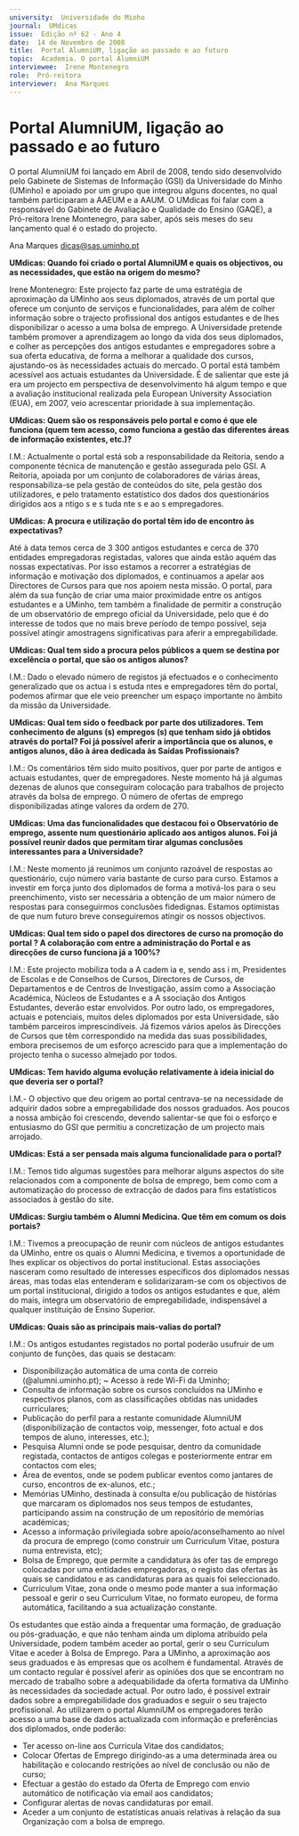 ```yaml
---
university:  Universidade do Minho
journal:  UMdicas
issue:  Edição nº 62 - Ano 4
date:  14 de Novembro de 2008
title:  Portal AlumniUM, ligação ao passado e ao futuro
topic:  Academia. O portal AlumniUM
interviewee:  Irene Montenegro
role:  Pró-reitora
interviewer:  Ana Marques
--- 
```


# Portal AlumniUM, ligação ao passado e ao futuro 

O portal AlumniUM foi lançado em Abril de 2008, tendo sido desenvolvido pelo Gabinete de Sistemas de Informação (GSI) da Universidade do Minho (UMinho) e apoiado por um grupo que integrou alguns docentes, no qual também participaram a AAEUM e a AAUM.
O UMdicas foi falar com a responsável do Gabinete de Avaliação e Qualidade do Ensino (GAQE), a Pró-reitora Irene Montenegro, para saber, após seis meses do seu lançamento qual é o estado do projecto.
 
Ana Marques dicas@sas.uminho.pt 


**UMdicas: Quando foi criado o portal AlumniUM e quais os objectivos, ou as necessidades, que estão na origem do mesmo?**

Irene Montenegro: Este projecto faz parte de uma estratégia de aproximação da UMinho aos seus diplomados, através de um portal que oferece um conjunto de serviços e funcionalidades, para além de colher informação sobre o trajecto profissional dos antigos estudantes e de lhes disponibilizar o acesso a uma bolsa de emprego.
A Universidade pretende também promover a aprendizagem ao longo da vida dos seus diplomados, e colher as percepções dos antigos estudantes e empregadores sobre a sua oferta educativa, de forma a melhorar a qualidade dos cursos, ajustando-os às necessidades actuais do mercado.
O portal está também acessível aos actuais estudantes da Universidade.
É de salientar que este já era um projecto em perspectiva de desenvolvimento há algum tempo e que a avaliação institucional realizada pela European University Association (EUA), em 2007, veio acrescentar prioridade à sua implementação.
 

**UMdicas: Quem são os responsáveis pelo portal e como é que ele funciona (quem tem acesso, como funciona a gestão das diferentes áreas de informação existentes, etc.)?**

I.M.: Actualmente o portal está sob a responsabilidade da Reitoria, sendo a componente técnica de manutenção e gestão assegurada pelo GSI.
A Reitoria, apoiada por um conjunto de colaboradores de várias áreas, responsabiliza-se pela gestão de conteúdos do site, pela gestão dos utilizadores, e pelo tratamento estatístico dos dados dos questionários dirigidos aos a ntigo s e s tuda nte s e ao s empregadores.
 

**UMdicas: A procura e utilização do portal têm ido de encontro às expectativas?**

Até à data temos cerca de 3 300 antigos estudantes e cerca de 370 entidades empregadoras registadas, valores que ainda estão aquém das nossas expectativas.
Por isso estamos a recorrer a estratégias de informação e motivação dos diplomados, e continuamos a apelar aos Directores de Cursos para que nos apoiem nesta missão.
O portal, para além da sua função de criar uma maior proximidade entre os antigos estudantes e a UMinho, tem também a finalidade de permitir a construção de um observatório de emprego oficial da Universidade, pelo que é do interesse de todos que no mais breve período de tempo possível, seja possível atingir amostragens significativas para aferir a empregabilidade.
 

**UMdicas: Qual tem sido a procura pelos públicos a quem se destina por excelência o portal, que são os antigos alunos?**

I.M.: Dado o elevado número de registos já efectuados e o conhecimento generalizado que os actua i s estuda ntes e empregadores têm do portal, podemos afirmar que ele veio preencher um espaço importante no âmbito da missão da Universidade.
 

**UMdicas: Qual tem sido o feedback por parte dos utilizadores. Tem conhecimento de alguns (s) empregos (s) que tenham sido já obtidos através do portal? Foi já possível aferir a importância que os alunos, e antigos alunos, dão à área dedicada às Saídas Profissionais?**

I.M.: Os comentários têm sido muito positivos, quer por parte de antigos e actuais estudantes, quer de empregadores.
Neste momento há já algumas dezenas de alunos que conseguiram colocação para trabalhos de projecto através da bolsa de emprego. O número de ofertas de emprego disponibilizadas atinge valores da ordem de 270.
 

**UMdicas: Uma das funcionalidades que destacou foi o Observatório de emprego, assente num questionário aplicado aos antigos alunos. Foi já possível reunir dados que permitam tirar algumas conclusões interessantes para a Universidade?**

I.M.: Neste momento já reunimos um conjunto razoável de respostas ao questionário, cujo número varia bastante de curso para curso.
Estamos a investir em força junto dos diplomados de forma a motivá-los para o seu preenchimento, visto ser necessária a obtenção de um maior número de respostas para conseguirmos conclusões fidedignas.
Estamos optimistas de que num futuro breve conseguiremos atingir os nossos objectivos.
 

**UMdicas: Qual tem sido o papel dos directores de curso na promoção do portal ? A colaboração com entre a administração do Portal e as direcções de curso funciona já a 100%?**

I.M.: Este projecto mobiliza toda a A cadem ia e, sendo ass i m, Presidentes de Escolas e de Conselhos de Cursos, Directores de Cursos, de Departamentos e de Centros de Investigação, assim como a Associação Académica, Núcleos de Estudantes e a A ssociação dos Antigos Estudantes, deverão estar envolvidos.
Por outro lado, os empregadores, actuais e potenciais, muitos deles diplomados por esta Universidade, são também parceiros imprescindíveis.
Já fizemos vários apelos às Direcções de Cursos que têm correspondido na medida das suas possibilidades, embora precisemos de um esforço acrescido para que a implementação do projecto tenha o sucesso almejado por todos.
 

**UMdicas: Tem havido alguma evolução relativamente à ideia inicial do que deveria ser o portal?**

I.M.- O objectivo que deu origem ao portal centrava-se na necessidade de adquirir dados sobre a empregabilidade dos nossos graduados.
Aos poucos a nossa ambição foi crescendo, devendo salientar-se que foi o esforço e entusiasmo do GSI que permitiu a concretização de um projecto mais arrojado.
 

**UMdicas: Está a ser pensada mais alguma funcionalidade para o portal?**

I.M.: Temos tido algumas sugestões para melhorar alguns aspectos do site relacionados com a componente de bolsa de emprego, bem como com a automatização do processo de extracção de dados para fins estatísticos associados à gestão do site.
 

**UMdicas: Surgiu também o Alumni Medicina. Que têm em comum os dois portais?**

I.M.: Tivemos a preocupação de reunir com núcleos de antigos estudantes da UMinho, entre os quais o Alumni Medicina, e tivemos a oportunidade de lhes explicar os objectivos do portal institucional.
Estas associações nasceram como resultado de interesses específicos dos diplomados nessas áreas, mas todas elas entenderam e solidarizaram-se com os objectivos de um portal institucional, dirigido a todos os antigos estudantes e que, além do mais, integra um observatório de empregabilidade, indispensável a qualquer instituição de Ensino Superior.
 

**UMdicas: Quais são as principais mais-valias do portal?**

I.M.: Os antigos estudantes registados no portal poderão usufruir de um conjunto de funções, das quais se destacam:
* Disponibilização automática de uma conta de correio (@alumni.uminho.pt); ~ Acesso à rede Wi-Fi da Uminho; 
* Consulta de informação sobre os cursos concluídos na UMinho e respectivos planos, com as classificações obtidas nas unidades curriculares;
* Publicação do perfil para a restante comunidade AlumniUM (disponibilização de contactos voip, messenger, foto actual e dos tempos de aluno, interesses, etc.); 
* Pesquisa Alumni onde se pode pesquisar, dentro da comunidade registada, contactos de antigos colegas e posteriormente entrar em contactos com eles; 
* Área de eventos, onde se podem publicar eventos como jantares de curso, encontros de ex-alunos, etc.; 
* Memórias UMinho, destinada à consulta e/ou publicação de histórias que marcaram os diplomados nos seus tempos de estudantes, participando assim na construção de um repositório de memórias académicas; 
* Acesso a informação privilegiada sobre apoio/aconselhamento ao nível da procura de emprego (como construir um Curriculum Vitae, postura numa entrevista, etc); 
* Bolsa de Emprego, que permite a candidatura às ofer tas de emprego colocadas por uma entidades empregadoras, o registo das ofertas às quais se candidatou e as candidaturas para as quais foi seleccionado.
* Curriculum Vitae, zona onde o mesmo pode manter a sua informação pessoal e gerir o seu Curriculum Vitae, no formato europeu, de forma automática, facilitando a sua actualização constante.

Os estudantes que estão ainda a frequentar uma formação, de graduação ou pós-graduação, e que não tenham ainda um diploma atribuído pela Universidade, podem também aceder ao portal, gerir o seu Curriculum Vitae e aceder à Bolsa de Emprego.
Para a UMinho, a aproximação aos seus graduados e às empresas que os acolhem é fundamental.
Através de um contacto regular é possível aferir as opiniões dos que se encontram no mercado de trabalho sobre a adequabilidade da oferta formativa da UMinho às necessidades da sociedade actual.
Por outro lado, é possível extrair dados sobre a empregabilidade dos graduados e seguir o seu trajecto profissional.
Ao utilizarem o portal AlumniUM os empregadores terão acesso a uma base de dados actualizada com informação e preferências dos diplomados, onde poderão: 
* Ter acesso on-line aos Curricula Vitae dos candidatos; 
* Colocar Ofertas de Emprego dirigindo-as a uma determinada área ou habilitação e colocando restrições ao nível de conclusão ou não de curso; 
* Efectuar a gestão do estado da Oferta de Emprego com envio automático de notificação via email aos candidatos; 
* Configurar alertas de novas candidaturas por email.
* Aceder a um conjunto de estatísticas anuais relativas à relação da sua Organização com a bolsa de emprego.

